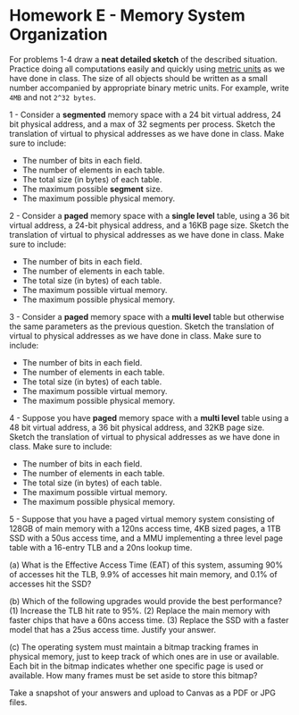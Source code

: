 # Homework E - Memory System Organization

For problems 1-4 draw a **neat detailed sketch** of the described
situation.  Practice doing all computations easily and quickly using [metric units](metric.md)
as we have done in class.  The size of all objects should be written as a small number
accompanied by appropriate binary metric units.  For example, write `4MB` and not `2^32 bytes`.

1 - Consider a **segmented** memory space with a 24 bit virtual address, 24 bit physical address,
and a max of 32 segments per process.  Sketch the translation of virtual to physical addresses as we have done in class. Make sure to include:
- The number of bits in each field.
- The number of elements in each table.
- The total size (in bytes) of each table.
- The maximum possible **segment** size.
- The maximum possible physical memory.

2 - Consider a **paged** memory space with a **single level** table,
using a 36 bit virtual address, a 24-bit physical address, and a 16KB page size.
Sketch the translation of virtual to physical addresses as we have done in class.
Make sure to include:
- The number of bits in each field.
- The number of elements in each table.
- The total size (in bytes) of each table.
- The maximum possible virtual memory.
- The maximum possible physical memory.

3 - Consider a **paged** memory space with a **multi level** table
but otherwise the same parameters as the previous question.
Sketch the translation of virtual to physical addresses as we have done in class.
Make sure to include:
- The number of bits in each field.
- The number of elements in each table.
- The total size (in bytes) of each table.
- The maximum possible virtual memory.
- The maximum possible physical memory.

4 - Suppose you have **paged** memory space with a **multi level** table
using a 48 bit virtual address, a 36 bit physical address, and 32KB page size.
Sketch the translation of virtual to physical addresses as we have done in class.
Make sure to include:
- The number of bits in each field.
- The number of elements in each table.
- The total size (in bytes) of each table.
- The maximum possible virtual memory.
- The maximum possible physical memory.

5 - Suppose that you have a paged virtual memory system consisting of 128GB of
main memory with a 120ns access time, 4KB sized pages, a 1TB SSD with a 50us access time,
and a MMU implementing a three level page table with a 16-entry TLB and a 20ns lookup time.

(a) What is the Effective Access Time (EAT) of this system, assuming 90% of accesses hit the TLB,
9.9% of accesses hit main memory, and 0.1% of accesses hit the SSD?

(b) Which of the following upgrades would provide the best performance? (1) Increase the TLB hit rate to 95%.  (2) Replace the main memory with faster chips that have a 60ns access time.  (3) Replace the SSD with a faster model that has a 25us access time.  Justify your answer.

(c) The operating system must maintain a bitmap tracking frames in physical
memory, just to keep track of which ones are in use or available.
Each bit in the bitmap indicates whether one specific page is used or available.
How many frames must be set aside to store this bitmap?

Take a snapshot of your answers and upload to Canvas as a PDF or JPG files.
